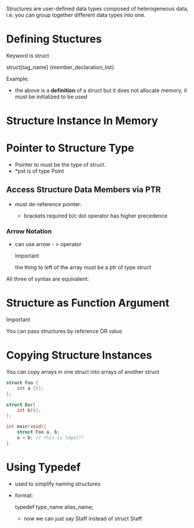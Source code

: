 Structures are user-defined data types composed of heterogeneous data, i.e. you can group together different data types into one.

# Defining Stuctures

Keyword is struct

struct[tag_name] {member_declaration_list}


Example:


- the above is a **definition** of a struct but it does not allocate memory, it must be initialized to be used

# Structure Instance In Memory

  


# Pointer to Structure Type

- Pointer to must be the type of struct.
- *pst is of type Point



## Access Structure Data Members via PTR

- must de-reference pointer:
    
    
    - brackets required b/c dot operator has higher precedence

### Arrow Notation

- can use arrow - > operator
    
    
    > [!important]  
    > the thing to left of the array must be a ptr of type struct  
    

All three of syntax are equivalent:


# Structure as Function Argument


> [!important]  
> You can pass structures by reference OR value  

  

# Copying Structure Instances

You can copy arrays in one struct into arrays of another struct

```C
struct Foo {
	int a [5];
};

struct Bar{
	int b[6];
};

int main(void){
	struct Foo a, b;
	a = b; // this is legal??
}
```

# Using Typedef

- used to simplify naming structures
- format:
    
    typedef type_name alias_name;
    
    - now we can just say Staff instead of struct Staff
